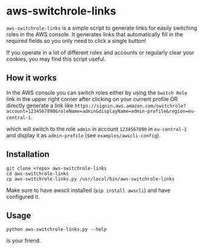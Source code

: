 # aws-switchrole-links

`aws-switchrole-links` is a simple script to generate links for easily switching
roles in the AWS console. It generates links that automatically fill
in the required fields so you only need to click a single button!

If you operate in a lot of different roles and accounts
or regularly clear your cookies, you may find this script useful.

## How it works

In the AWS console you can switch roles either by using the `Switch Role` link
in the upper right corner after clicking on your current profile OR directly
generate a link like
`https://signin.aws.amazon.com/switchrole?account=1234567890&roleName=admin&displayName=admin-profile&region=eu-central-1`.

which will switch to the role `admin` in account `1234567890` in `eu-central-1`
and display it as `admin-profile` (see `examples/awscli-config`).

## Installation

    git clone <repo> aws-switchrole-links
    cd aws-switchrole-links
    cp aws-switchrole-links.py /usr/local/bin/aws-switchrole-links

Make sure to have awscli installed (`pip install awscli`) and have configured
it.

## Usage

    python aws-switchrole-links.py --help

is your friend.
